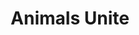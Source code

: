 ---
pid: fs234
title: Animals Unite
location_transcription: Washington Square Park
coordinates: "[-75.152143175937, 39.946891118585]"
zipcode: '19147'
gen_neighborhood: South Philadelphia
neighborhood: Queen Village,Bella Vista,Pennsport,Italian Market
outside_phl: 
age: '9'
age_range: 6-13
instagram: 
image_file_name: fs_234.jpg
proposal_transcription: Friends!
topic: Animals,Unity
topic_summary: 0, 0
type: Other No Form
keywords_other: 
credit: Zoe L. Jackson
image_labels: "#NAME?"
twitter: 
facebook: 
permalink: "/monuments/fs234/"
layout: item-page
---